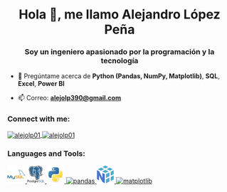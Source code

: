 <h1 align="center">Hola 👋, me llamo Alejandro López Peña</h1>
<h3 align="center">Soy un ingeniero apasionado por la programación y la tecnología</h3>

- 💬 Pregúntame acerca de **Python (Pandas, NumPy, Matplotlib)**, **SQL**, **Excel**, **Power BI**

- 📫 Correo: **alejolp390@gmail.com**

<h3 align="left">Connect with me:</h3>
<p align="left">
  <a href="https://linkedin.com/in/alejolp01" target="blank">
    <img align="center" src="https://raw.githubusercontent.com/rahuldkjain/github-profile-readme-generator/master/src/images/icons/Social/linked-in-alt.svg" alt="alejolp01" height="30" width="40" />
  </a>
  <a href="https://instagram.com/alejolp01" target="blank">
    <img align="center" src="https://raw.githubusercontent.com/rahuldkjain/github-profile-readme-generator/master/src/images/icons/Social/instagram.svg" alt="alejolp01" height="30" width="40" />
  </a>
</p>

<h3 align="left">Languages and Tools:</h3>
<p align="left"> 
  <a href="https://www.mysql.com/" target="_blank" rel="noreferrer"> 
    <img src="https://raw.githubusercontent.com/devicons/devicon/master/icons/mysql/mysql-original-wordmark.svg" alt="mysql" width="40" height="40"/> 
  </a> 
  <a href="https://www.postgresql.org" target="_blank" rel="noreferrer"> 
    <img src="https://raw.githubusercontent.com/devicons/devicon/master/icons/postgresql/postgresql-original-wordmark.svg" alt="postgresql" width="40" height="40"/> 
  </a> 
  <a href="https://www.python.org" target="_blank" rel="noreferrer"> 
    <img src="https://raw.githubusercontent.com/devicons/devicon/master/icons/python/python-original.svg" alt="python" width="40" height="40"/> 
  </a> 
  <a href="https://pandas.pydata.org/" target="_blank" rel="noreferrer"> 
    <img src="https://upload.wikimedia.org/wikipedia/commons/e/ed/Pandas_logo.svg" alt="pandas" width="40" height="40"/> 
  </a> 
  <a href="https://numpy.org/" target="_blank" rel="noreferrer"> 
    <img src="https://raw.githubusercontent.com/devicons/devicon/master/icons/numpy/numpy-original.svg" alt="numpy" width="40" height="40"/> 
  </a>
  <a href="https://matplotlib.org/" target="_blank" rel="noreferrer">
    <img src="https://upload.wikimedia.org/wikipedia/commons/6/64/Matplotlib_logo.svg" alt="matplotlib" width="40" height="40"/>
  </a>
</p>

